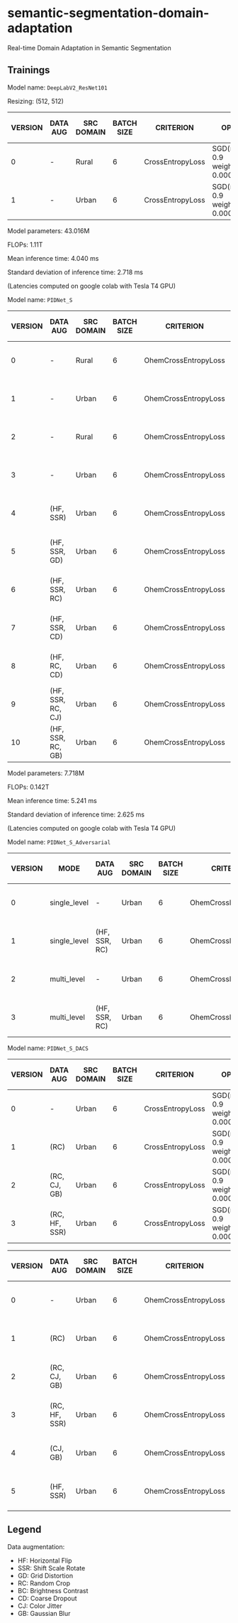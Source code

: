# semantic-segmentation-domain-adaptation
Real-time Domain Adaptation in Semantic Segmentation

## Trainings

Model name: `DeepLabV2_ResNet101`

Resizing: (512, 512)

| VERSION | DATA AUG           | SRC DOMAIN | BATCH SIZE | CRITERION            | OPTIMIZER                                | SCHEDULER                           | NUM_EPOCHS | mIoU (%) (Urban) | mIoU (%) (Rural) |
|---------|--------------------|------------|------------|----------------------|------------------------------------------|-------------------------------------|------------|------------------|------------------|
| 0       | -                  | Rural      | 6          | CrossEntropyLoss     | SGD(momentum: 0.9 weight_decay: 0.0005)  | PolynomialLR(lr=0.001, power=0.9)   | 20         | 22.88            | 19.93            |
| 1       | -                  | Urban      | 6          | CrossEntropyLoss     | SGD(momentum: 0.9 weight_decay: 0.0005)  | PolynomialLR(lr=0.001, power=0.9)   | 20         | 26.27            | 13.91            |


Model parameters: 43.016M

FLOPs: 1.11T

Mean inference time: 4.040 ms

Standard deviation of inference time: 2.718 ms

(Latencies computed on google colab with Tesla T4 GPU)



Model name: `PIDNet_S`

| VERSION | DATA AUG           | SRC DOMAIN | BATCH SIZE | CRITERION            | OPTIMIZER                                | SCHEDULER                           | NUM_EPOCHS | mIoU (%) (Urban) | mIoU (%) (Rural) |
|---------|--------------------|------------|------------|----------------------|------------------------------------------|-------------------------------------|------------|------------------|------------------|
| 0       | -                  | Rural      | 6          | OhemCrossEntropyLoss | SGD(momentum: 0.9 weight_decay: 0.0005)  | PolynomialLR(lr=0.01, power=0.9)    | 20         | 39.31            | 31.12            |
| 1       | -                  | Urban      | 6          | OhemCrossEntropyLoss | SGD(momentum: 0.9 weight_decay: 0.0005)  | PolynomialLR(lr=0.01, power=0.9)    | 20         | 35.29            | 23.52            |
| 2       | -                  | Rural      | 6          | OhemCrossEntropyLoss | SGD(momentum: 0.9 weight_decay: 0.0005)  | PolynomialLR(lr=0.001, power=0.9)   | 20         | 41.97            | 33.16            |
| 3       | -                  | Urban      | 6          | OhemCrossEntropyLoss | SGD(momentum: 0.9 weight_decay: 0.0005)  | PolynomialLR(lr=0.001, power=0.9)   | 20         | 39.24            | 25.44            |
| 4       | (HF, SSR)          | Urban      | 6          | OhemCrossEntropyLoss | SGD(momentum: 0.9 weight_decay: 0.0005)  | PolynomialLR(lr=0.001, power=0.9)   | 20         | 40.38            | 27.50            |
| 5       | (HF, SSR, GD)      | Urban      | 6          | OhemCrossEntropyLoss | SGD(momentum: 0.9 weight_decay: 0.0005)  | PolynomialLR(lr=0.001, power=0.9)   | 20         | 38.04            | 27.00            |
| 6       | (HF, SSR, RC)      | Urban      | 6          | OhemCrossEntropyLoss | SGD(momentum: 0.9 weight_decay: 0.0005)  | PolynomialLR(lr=0.001, power=0.9)   | 20         | 38.94            | **28.30**        |
| 7       | (HF, SSR, CD)      | Urban      | 6          | OhemCrossEntropyLoss | SGD(momentum: 0.9 weight_decay: 0.0005)  | PolynomialLR(lr=0.001, power=0.9)   | 20         | **41.11**        | 27.21            |
| 8       | (HF, RC, CD)       | Urban      | 6          | OhemCrossEntropyLoss | SGD(momentum: 0.9 weight_decay: 0.0005)  | PolynomialLR(lr=0.001, power=0.9)   | 20         | 38.14            | 25.19            |
| 9       | (HF, SSR, RC, CJ)  | Urban      | 6          | OhemCrossEntropyLoss | SGD(momentum: 0.9 weight_decay: 0.0005)  | PolynomialLR(lr=0.001, power=0.9)   | 20         | 37.65            | 24.30            |
| 10      | (HF, SSR, RC, GB)  | Urban      | 6          | OhemCrossEntropyLoss | SGD(momentum: 0.9 weight_decay: 0.0005)  | PolynomialLR(lr=0.001, power=0.9)   | 20         | 38.53            | 26.61            |

Model parameters: 7.718M

FLOPs: 0.142T

Mean inference time: 5.241 ms

Standard deviation of inference time: 2.625 ms

(Latencies computed on google colab with Tesla T4 GPU)





Model name: `PIDNet_S_Adversarial`

| VERSION | MODE         | DATA AUG      | SRC DOMAIN | BATCH SIZE | CRITERION            | CRITERION (D) | OPTIMIZER                               | OPTIMIZER (D)            | SCHEDULER                         | SCHEDULER (D)                      | NUM_EPOCHS | mIoU (%) (Urban) | mIoU (%) (Rural) |
|---------|--------------|---------------|------------|------------|----------------------|---------------|-----------------------------------------|--------------------------|-----------------------------------|------------------------------------|------------|------------------|------------------|
| 0       | single_level | -             | Urban      | 6          | OhemCrossEntropyLoss | BCELoss       | SGD(momentum: 0.9 weight_decay: 0.0005) | Adam(betas: (0.9, 0.99)) | PolynomialLR(lr=0.001, power=0.9) | PolynomialLR(lr=0.0005, power=0.9) | 20         | 34.15            | 21.56            |
| 1       | single_level | (HF, SSR, RC) | Urban      | 6          | OhemCrossEntropyLoss | BCELoss       | SGD(momentum: 0.9 weight_decay: 0.0005) | Adam(betas: (0.9, 0.99)) | PolynomialLR(lr=0.001, power=0.9) | PolynomialLR(lr=0.0005, power=0.9) | 20         | 34.19            | 20.14            |
| 2       | multi_level  | -             | Urban      | 6          | OhemCrossEntropyLoss | BCELoss       | SGD(momentum: 0.9 weight_decay: 0.0005) | Adam(betas: (0.9, 0.99)) | PolynomialLR(lr=0.001, power=0.9) | PolynomialLR(lr=0.0005, power=0.9) | 20         |             |             |
| 3       | multi_level  | (HF, SSR, RC) | Urban      | 6          | OhemCrossEntropyLoss | BCELoss       | SGD(momentum: 0.9 weight_decay: 0.0005) | Adam(betas: (0.9, 0.99)) | PolynomialLR(lr=0.001, power=0.9) | PolynomialLR(lr=0.0005, power=0.9) | 20         |             |             |







Model name: `PIDNet_S_DACS`

| VERSION | DATA AUG           | SRC DOMAIN | BATCH SIZE | CRITERION        | OPTIMIZER                                | SCHEDULER                         | NUM_EPOCHS | mIoU (%) (Urban) | mIoU (%) (Rural) |
|---------|--------------------|------------|------------|------------------|------------------------------------------|-----------------------------------|------------|------------------|------------------|
| 0       | -                  | Urban      | 6          | CrossEntropyLoss | SGD(momentum: 0.9 weight_decay: 0.0005)  | PolynomialLR(lr=0.001, power=0.9) | 20         |             |             |
| 1       | (RC)               | Urban      | 6          | CrossEntropyLoss | SGD(momentum: 0.9 weight_decay: 0.0005)  | PolynomialLR(lr=0.001, power=0.9) | 20         |             |             |
| 2       | (RC, CJ, GB)       | Urban      | 6          | CrossEntropyLoss | SGD(momentum: 0.9 weight_decay: 0.0005)  | PolynomialLR(lr=0.001, power=0.9) | 20         |             |             |
| 3       | (RC, HF, SSR)      | Urban      | 6          | CrossEntropyLoss | SGD(momentum: 0.9 weight_decay: 0.0005)  | PolynomialLR(lr=0.001, power=0.9) | 20         |             |             |


| VERSION | DATA AUG           | SRC DOMAIN | BATCH SIZE | CRITERION            | OPTIMIZER                                | SCHEDULER                         | NUM_EPOCHS | mIoU (%) (Urban) | mIoU (%) (Rural) |
|---------|--------------------|------------|------------|----------------------|------------------------------------------|-----------------------------------|------------|------------------|------------------|
| 0       | -                  | Urban      | 6          | OhemCrossEntropyLoss | SGD(momentum: 0.9 weight_decay: 0.0005)  | PolynomialLR(lr=0.001, power=0.9) | 20         | 34.12            | 16.52            |
| 1       | (RC)               | Urban      | 6          | OhemCrossEntropyLoss | SGD(momentum: 0.9 weight_decay: 0.0005)  | PolynomialLR(lr=0.001, power=0.9) | 20         | 33.11            | 16.49            |
| 2       | (RC, CJ, GB)       | Urban      | 6          | OhemCrossEntropyLoss | SGD(momentum: 0.9 weight_decay: 0.0005)  | PolynomialLR(lr=0.001, power=0.9) | 20         |             |             |
| 3       | (RC, HF, SSR)      | Urban      | 6          | OhemCrossEntropyLoss | SGD(momentum: 0.9 weight_decay: 0.0005)  | PolynomialLR(lr=0.001, power=0.9) | 20         |             |             |
| 4       | (CJ, GB)           | Urban      | 6          | OhemCrossEntropyLoss | SGD(momentum: 0.9 weight_decay: 0.0005)  | PolynomialLR(lr=0.001, power=0.9) | 20         | 37.48            | 19.54            |
| 5       | (HF, SSR)          | Urban      | 6          | OhemCrossEntropyLoss | SGD(momentum: 0.9 weight_decay: 0.0005)  | PolynomialLR(lr=0.001, power=0.9) | 20         | 36.11            | 19.71            |



## Legend

Data augmentation:
- HF: Horizontal Flip
- SSR: Shift Scale Rotate
- GD: Grid Distortion
- RC: Random Crop
- BC: Brightness Contrast
- CD: Coarse Dropout
- CJ: Color Jitter
- GB: Gaussian Blur